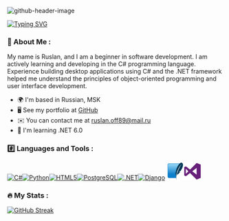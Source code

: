 ![github-header-image](https://user-images.githubusercontent.com/96310786/216841924-cc6672fc-598a-40ba-919e-4afcf3275cf6.png)

<a href="https://git.io/typing-svg">

<img src="https://readme-typing-svg.herokuapp.com?font=Fira+Code&pause=1000&center=true&vCenter=true&width=435&lines=Junior+C_Sharp+developer" alt="Typing SVG" />

</a>

### 📔 About Me :
My name is Ruslan, and I am a beginner in software development. I am actively learning and developing in the C# programming language. Experience building desktop applications using C# and the .NET framework helped me understand the principles of object-oriented programming and user interface development.

* 🌍  I'm based in Russian, MSK
* 🖥️  See my portfolio at [GitHub](http://github.com/He11Cut3?tab=repositories)
* ✉️  You can contact me at [ruslan.off89@mail.ru](mailto:ruslan.off89@mail.ru)
* 🧠  I'm learning .NET 6.0

### #️⃣ Languages and Tools :

<p align="left">
<a href="https://docs.microsoft.com/en-us/dotnet/csharp/" target="_blank" rel="noreferrer"><img src="https://raw.githubusercontent.com/danielcranney/readme-generator/main/public/icons/skills/csharp-colored.svg" width="36" height="36" alt="C#" /></a><a href="https://www.python.org/" target="_blank" rel="noreferrer"><img src="https://raw.githubusercontent.com/danielcranney/readme-generator/main/public/icons/skills/python-colored.svg" width="36" height="36" alt="Python" /></a><a href="https://developer.mozilla.org/en-US/docs/Glossary/HTML5" target="_blank" rel="noreferrer"><img src="https://raw.githubusercontent.com/danielcranney/readme-generator/main/public/icons/skills/html5-colored.svg" width="36" height="36" alt="HTML5" /></a><a href="https://www.postgresql.org/" target="_blank" rel="noreferrer"><img src="https://raw.githubusercontent.com/danielcranney/readme-generator/main/public/icons/skills/postgresql-colored.svg" width="36" height="36" alt="PostgreSQL" /></a><a href="https://dotnet.microsoft.com/en-us/" target="_blank" rel="noreferrer"><img src="https://raw.githubusercontent.com/danielcranney/readme-generator/main/public/icons/skills/dot-net-colored.svg" width="36" height="36" alt=".NET" /></a><a href="https://www.djangoproject.com/" target="_blank" rel="noreferrer"><img src="https://raw.githubusercontent.com/danielcranney/readme-generator/main/public/icons/skills/django-colored.svg" width="36" height="36" alt="Django" /></a> <img src="https://github.com/devicons/devicon/blob/master/icons/sqlite/sqlite-original.svg" title="SQLite" alt="SQLite" width="40" height="40"/><img src="https://github.com/devicons/devicon/blob/master/icons/visualstudio/visualstudio-plain.svg" title="VS" alt="VS" width="40" height="40"/>

</p>

### 🔥 My Stats :
[![GitHub Streak](http://github-readme-streak-stats.herokuapp.com?user=he11cut3&theme=dark&background=000000)](https://git.io/streak-stats)
